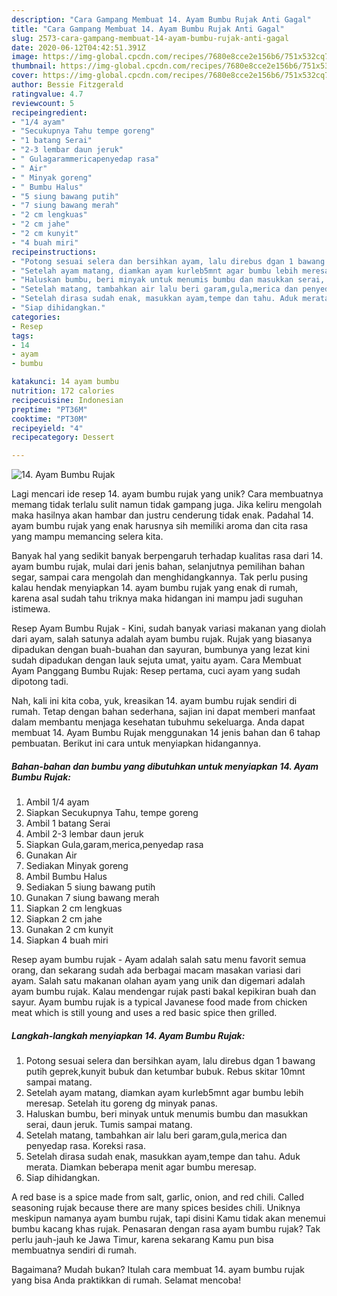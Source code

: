 ```yaml
---
description: "Cara Gampang Membuat 14. Ayam Bumbu Rujak Anti Gagal"
title: "Cara Gampang Membuat 14. Ayam Bumbu Rujak Anti Gagal"
slug: 2573-cara-gampang-membuat-14-ayam-bumbu-rujak-anti-gagal
date: 2020-06-12T04:42:51.391Z
image: https://img-global.cpcdn.com/recipes/7680e8cce2e156b6/751x532cq70/14-ayam-bumbu-rujak-foto-resep-utama.jpg
thumbnail: https://img-global.cpcdn.com/recipes/7680e8cce2e156b6/751x532cq70/14-ayam-bumbu-rujak-foto-resep-utama.jpg
cover: https://img-global.cpcdn.com/recipes/7680e8cce2e156b6/751x532cq70/14-ayam-bumbu-rujak-foto-resep-utama.jpg
author: Bessie Fitzgerald
ratingvalue: 4.7
reviewcount: 5
recipeingredient:
- "1/4 ayam"
- "Secukupnya Tahu tempe goreng"
- "1 batang Serai"
- "2-3 lembar daun jeruk"
- " Gulagarammericapenyedap rasa"
- " Air"
- " Minyak goreng"
- " Bumbu Halus"
- "5 siung bawang putih"
- "7 siung bawang merah"
- "2 cm lengkuas"
- "2 cm jahe"
- "2 cm kunyit"
- "4 buah miri"
recipeinstructions:
- "Potong sesuai selera dan bersihkan ayam, lalu direbus dgan 1 bawang putih geprek,kunyit bubuk dan ketumbar bubuk. Rebus skitar 10mnt sampai matang."
- "Setelah ayam matang, diamkan ayam kurleb5mnt agar bumbu lebih meresap. Setelah itu goreng dg minyak panas."
- "Haluskan bumbu, beri minyak untuk menumis bumbu dan masukkan serai, daun jeruk. Tumis sampai matang."
- "Setelah matang, tambahkan air lalu beri garam,gula,merica dan penyedap rasa. Koreksi rasa."
- "Setelah dirasa sudah enak, masukkan ayam,tempe dan tahu. Aduk merata. Diamkan beberapa menit agar bumbu meresap."
- "Siap dihidangkan."
categories:
- Resep
tags:
- 14
- ayam
- bumbu

katakunci: 14 ayam bumbu 
nutrition: 172 calories
recipecuisine: Indonesian
preptime: "PT36M"
cooktime: "PT30M"
recipeyield: "4"
recipecategory: Dessert

---
```



![14. Ayam Bumbu Rujak](https://img-global.cpcdn.com/recipes/7680e8cce2e156b6/751x532cq70/14-ayam-bumbu-rujak-foto-resep-utama.jpg)

Lagi mencari ide resep 14. ayam bumbu rujak yang unik? Cara membuatnya memang tidak terlalu sulit namun tidak gampang juga. Jika keliru mengolah maka hasilnya akan hambar dan justru cenderung tidak enak. Padahal 14. ayam bumbu rujak yang enak harusnya sih memiliki aroma dan cita rasa yang mampu memancing selera kita.

Banyak hal yang sedikit banyak berpengaruh terhadap kualitas rasa dari 14. ayam bumbu rujak, mulai dari jenis bahan, selanjutnya pemilihan bahan segar, sampai cara mengolah dan menghidangkannya. Tak perlu pusing kalau hendak menyiapkan 14. ayam bumbu rujak yang enak di rumah, karena asal sudah tahu triknya maka hidangan ini mampu jadi suguhan istimewa.

Resep Ayam Bumbu Rujak - Kini, sudah banyak variasi makanan yang diolah dari ayam, salah satunya adalah ayam bumbu rujak. Rujak yang biasanya dipadukan dengan buah-buahan dan sayuran, bumbunya yang lezat kini sudah dipadukan dengan lauk sejuta umat, yaitu ayam. Cara Membuat Ayam Panggang Bumbu Rujak: Resep pertama, cuci ayam yang sudah dipotong tadi.


Nah, kali ini kita coba, yuk, kreasikan 14. ayam bumbu rujak sendiri di rumah. Tetap dengan bahan sederhana, sajian ini dapat memberi manfaat dalam membantu menjaga kesehatan tubuhmu sekeluarga. Anda dapat membuat 14. Ayam Bumbu Rujak menggunakan 14 jenis bahan dan 6 tahap pembuatan. Berikut ini cara untuk menyiapkan hidangannya.

<!--inarticleads1-->

##### Bahan-bahan dan bumbu yang dibutuhkan untuk menyiapkan 14. Ayam Bumbu Rujak:

1. Ambil 1/4 ayam
1. Siapkan Secukupnya Tahu, tempe goreng
1. Ambil 1 batang Serai
1. Ambil 2-3 lembar daun jeruk
1. Siapkan  Gula,garam,merica,penyedap rasa
1. Gunakan  Air
1. Sediakan  Minyak goreng
1. Ambil  Bumbu Halus
1. Sediakan 5 siung bawang putih
1. Gunakan 7 siung bawang merah
1. Siapkan 2 cm lengkuas
1. Siapkan 2 cm jahe
1. Gunakan 2 cm kunyit
1. Siapkan 4 buah miri


Resep ayam bumbu rujak - Ayam adalah salah satu menu favorit semua orang, dan sekarang sudah ada berbagai macam masakan variasi dari ayam. Salah satu makanan olahan ayam yang unik dan digemari adalah ayam bumbu rujak. Kalau mendengar rujak pasti bakal kepikiran buah dan sayur. Ayam bumbu rujak is a typical Javanese food made from chicken meat which is still young and uses a red basic spice then grilled. 

<!--inarticleads2-->

##### Langkah-langkah menyiapkan 14. Ayam Bumbu Rujak:

1. Potong sesuai selera dan bersihkan ayam, lalu direbus dgan 1 bawang putih geprek,kunyit bubuk dan ketumbar bubuk. Rebus skitar 10mnt sampai matang.
1. Setelah ayam matang, diamkan ayam kurleb5mnt agar bumbu lebih meresap. Setelah itu goreng dg minyak panas.
1. Haluskan bumbu, beri minyak untuk menumis bumbu dan masukkan serai, daun jeruk. Tumis sampai matang.
1. Setelah matang, tambahkan air lalu beri garam,gula,merica dan penyedap rasa. Koreksi rasa.
1. Setelah dirasa sudah enak, masukkan ayam,tempe dan tahu. Aduk merata. Diamkan beberapa menit agar bumbu meresap.
1. Siap dihidangkan.


A red base is a spice made from salt, garlic, onion, and red chili. Called seasoning rujak because there are many spices besides chili. Uniknya meskipun namanya ayam bumbu rujak, tapi disini Kamu tidak akan menemui bumbu kacang khas rujak. Penasaran dengan rasa ayam bumbu rujak? Tak perlu jauh-jauh ke Jawa Timur, karena sekarang Kamu pun bisa membuatnya sendiri di rumah. 

Bagaimana? Mudah bukan? Itulah cara membuat 14. ayam bumbu rujak yang bisa Anda praktikkan di rumah. Selamat mencoba!
